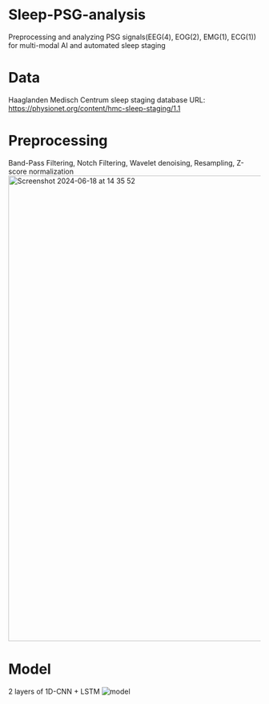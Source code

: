 # Sleep-PSG-analysis
Preprocessing and analyzing PSG signals(EEG(4), EOG(2), EMG(1), ECG(1)) for multi-modal AI and automated sleep staging

# Data
Haaglanden Medisch Centrum sleep staging database
URL: https://physionet.org/content/hmc-sleep-staging/1.1

# Preprocessing
Band-Pass Filtering, Notch Filtering, Wavelet denoising, Resampling, Z-score normalization
<img width="931" alt="Screenshot 2024-06-18 at 14 35 52" src="https://github.com/hoho9337/PSG_sleep_classification/assets/97961767/e96d5673-7713-49b3-b95d-cec7eebbaed0">


# Model
2 layers of 1D-CNN + LSTM
![model](https://github.com/hoho9337/sleep-EOG-analysis/assets/97961767/5ccb71ae-4735-4268-a8e3-ad99b4fbf1f8)
